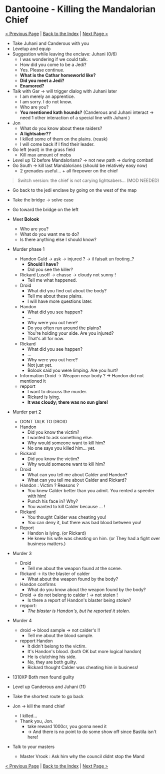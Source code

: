 # Dantooine - Killing the Mandalorian Chief

[< Previous Page](036_Dantooine.md)
| [Back to the Index](./000_Index.md)
| [Next Page >](./038_Dantooine.md)


- Take Juhani and Canderous with you
- Levelup and equip
- Suggestion while leaving the enclave: Juhani (0/6)
    - I was wondering if we could talk.
    - How did you come to be a Jedi?
    - Yes. Please continue.
    - **What is the Cathar homeworld like?**
    - **Did you meet a Jedi?**
    - **Enamored?**
- Talk with Gar -> will trigger dialog with Juhani later
    - I am merely an apprentice.
    - I am sorry. I do not know.
    - Who are you?
    - **You mentioned kath hounds?** (Canderous and Juhani interact -> need 1 other interaction of a special line with Juhani )
- Jon
    - What do you know about these raiders?
    - **A lightsaber??**
    - I killed some of them on the plains. (reask)
    - I will come back if I find their leader.
- Go left (east) in the grass field
    - Kill max amount of mobs
- Level up 12 before Mandalorians? -> not new path -> during combat!
- Go South -> kill last Mandalorians (should be relatively easy now)
   - 2 grenades useful… + all firepower on the chief

> Switch version: the chief is not carying lightsabers... (MOD NEEDED)

- Go back to the jedi enclave by going on the west of the map
- Take the bridge -> solve case
- Go toward the bridge on the left
- Meet **Bolook**
    - Who are you?
    - What do you want me to do?
    - Is there anything else I should know?
- Murder phase 1
    - Handon Guld -> ask -> injured ? -> il faisait un footing..? 
        - **Should I have?**
        - Did you see the killer?
    - Rickard Lusoff -> chasse -> cloudy not sunny !
        - Tell me what happened.
    - Droid
        - What did you find out about the body?
        - Tell me about these plains.
        - I will have more questions later.
    - Handon
        - What did you see happen?
        - ...
        - Why were you out here?
        - Do you often run around the plains?
        - You're holding your side. Are you injured?
        - That's all for now.
    - Rickard
        - What did you see happen?
        - ...
        - Why were you out here?
        - Not just yet.
        - Bolook said you were limping. Are you hurt?
    - Information Droid -> Weapon near body ? -> Handon did not mentioned it
    - repport
        - I want to discuss the murder.
        - Rickard is lying.
        - **It was cloudy; there was no sun glare!**
- Murder part 2
    - DONT TALK TO DROID
    - Handon
        - Did you know the victim?
        - I wanted to ask something else.
        - Why would someone want to kill him?
        - No one says you killed him... yet.
    - Rickard
        - Did you know the victim?
        - Why would someone want to kill him?
    - Droid
        - What can you tell me about Calder and Handon?
        - What can you tell me about Calder and Rickard?
    - Handon : Victim ? Reasons ? 
        - You knew Calder better than you admit. You rented a speeder with him!
        - Punch his face in? Why?
        - You wanted to kill Calder because ... !
    - Rickard
        - You thought Calder was cheating you!
        - You can deny it, but there was bad blood between you!
    - Report
        - Handon is lying. (or Rickard)
        - He knew his wife was cheating on him. (or They had a fight over business matters.)
- Murder 3
    - Droid
        - Tell me about the weapon found at the scene.
    - Rickard -> its the blaster of calder
        - What about the weapon found by the body?
    - Handon confirms
        - What do you know about the weapon found by the body?
    - Droid -> do not belong to calder ! -> not stolen !
        - Is there a report of Handon's blaster being stolen?
    - repport:
        -  _The blaster is Handon's, but he reported it stolen._
- Murder 4
    - droid -> blood sample -> not calder's !!
        - Tell me about the blood sample.
    - repport Handon
        - It didn't belong to the victim.
        - It's Handon's blood. (both OK but more logical handon)
        - He is clutching his side.
        - No, they are both guilty.
        - Rickard thought Calder was cheating him in business!
- 1310XP Both men found guilty
- Level up Canderous and Juhani (11)
- Take the shortest route to go back


- Jon -> kill the mand chief
    - I killed...
    - Thank you, Jon.
        - take reward 1000cr, you gonna need it
        - -> And there is no point to do some show off since Bastila isn't here!

- Talk to your masters
  - Master Vrook : Ask him why the council didnt stop the Mand


[< Previous Page](036_Dantooine.md)
| [Back to the Index](./000_Index.md)
| [Next Page >](./038_Dantooine.md)
